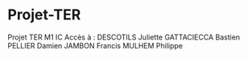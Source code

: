 # Projet-TER
Projet TER M1 IC
Accès à :
DESCOTILS Juliette
GATTACIECCA Bastien
PELLIER Damien
JAMBON Francis
MULHEM Philippe
